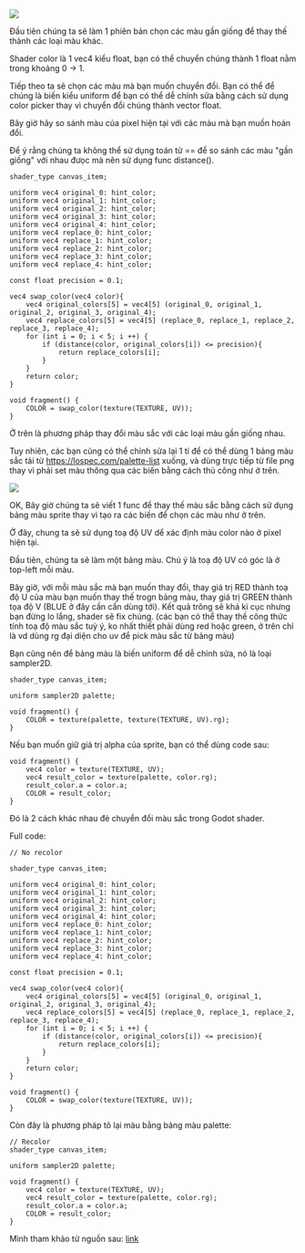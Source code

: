 ![](https://images.viblo.asia/7a312755-e800-4f06-b5e4-101de6ce0352.png)

Đầu tiên chúng ta sẽ làm 1 phiên bản chọn các màu gần giống để thay thế thành các loại màu khác.

Shader color là 1 vec4 kiểu float, bạn có thể chuyển chúng thành 1 float nằm trong khoảng 0 -> 1.

Tiếp theo ta sẽ chọn các màu mà bạn muốn chuyển đổi. Bạn có thể để chúng là biến kiểu uniform để bạn có thể dễ chính sửa bằng cách sử dụng color picker thay vì chuyển đổi chúng thành vector float.

Bây giờ hãy so sánh màu của pixel hiện tại với các màu mà bạn muốn hoán đổi. 

Để ý rằng chúng ta không thể sử dụng toán tử == để so sánh các màu "gần giống" với nhau đưọc mà nên sử dụng func distance().

```
shader_type canvas_item;

uniform vec4 original_0: hint_color;
uniform vec4 original_1: hint_color;
uniform vec4 original_2: hint_color;
uniform vec4 original_3: hint_color;
uniform vec4 original_4: hint_color;
uniform vec4 replace_0: hint_color;
uniform vec4 replace_1: hint_color;
uniform vec4 replace_2: hint_color;
uniform vec4 replace_3: hint_color;
uniform vec4 replace_4: hint_color;

const float precision = 0.1;

vec4 swap_color(vec4 color){
	vec4 original_colors[5] = vec4[5] (original_0, original_1, original_2, original_3, original_4);
	vec4 replace_colors[5] = vec4[5] (replace_0, replace_1, replace_2, replace_3, replace_4);
	for (int i = 0; i < 5; i ++) {
		if (distance(color, original_colors[i]) <= precision){
			return replace_colors[i];
		}
	}
	return color;
}

void fragment() {
	COLOR = swap_color(texture(TEXTURE, UV));
}
```

Ở trên là phương pháp thay đổi màu sắc với các loại màu gần giống nhau.

Tuy nhiên, các bạn cũng có thể chỉnh sửa lại 1 tí để có thể dùng 1 bảng màu sắc tải từ https://lospec.com/palette-list xuống, và dùng trực tiếp từ file png thay vì phải set màu thông qua các biến bằng cách thủ công như ở trên.

![](https://images.viblo.asia/0921b6ed-b322-4a85-94e6-1bd118d6c21d.png)

OK, Bây giờ chúng ta sẽ viết 1 func để thay thế màu sắc bằng cách sử dụng bảng màu sprite thay vì tạo ra các biến để chọn các màu như ở trên.

Ở đây, chung ta sẽ sử dụng toạ độ UV dể xác định màu color nào ở pixel hiện tại.

Đầu tiên, chúng ta sẽ làm một bảng màu. Chú ý là toạ độ UV có góc là ở top-left mỗi màu.

Bây giờ, với mỗi màu sắc mà bạn muốn thay đổi, thay giá trị RED thành toạ độ U của màu bạn muốn thay thế trogn bảng màu, thay giá trị GREEN thành tọa độ V (BLUE ở đây cần cần dùng tới). Kết quả trông sẽ khá kì cục nhưng bạn đừng lo lắng, shader sẽ fix chúng. (các bạn có thể thay thế công thức tính toạ độ màu sắc tuỳ ý, ko nhất thiết phải dùng red hoặc green, ở trên chỉ là vd dùng rg đại diện cho uv để pick màu sắc từ bảng màu)

Bạn cũng nên để bảng màu là biến uniform để dễ chỉnh sửa, nó là loại sampler2D.

```
shader_type canvas_item;

uniform sampler2D palette;

void fragment() {
	COLOR = texture(palette, texture(TEXTURE, UV).rg);
}
```

Nếu bạn muốn giữ giá trị alpha của sprite, bạn có thể dùng code sau:

```
void fragment() {
	vec4 color = texture(TEXTURE, UV);
	vec4 result_color = texture(palette, color.rg);
	result_color.a = color.a;
	COLOR = result_color;
}
```

Đó là 2 cách khác nhau đẻ chuyển đổi màu sắc trong Godot shader.

Full code:

```
// No recolor

shader_type canvas_item;

uniform vec4 original_0: hint_color;
uniform vec4 original_1: hint_color;
uniform vec4 original_2: hint_color;
uniform vec4 original_3: hint_color;
uniform vec4 original_4: hint_color;
uniform vec4 replace_0: hint_color;
uniform vec4 replace_1: hint_color;
uniform vec4 replace_2: hint_color;
uniform vec4 replace_3: hint_color;
uniform vec4 replace_4: hint_color;

const float precision = 0.1;

vec4 swap_color(vec4 color){
	vec4 original_colors[5] = vec4[5] (original_0, original_1, original_2, original_3, original_4);
	vec4 replace_colors[5] = vec4[5] (replace_0, replace_1, replace_2, replace_3, replace_4);
	for (int i = 0; i < 5; i ++) {
		if (distance(color, original_colors[i]) <= precision){
			return replace_colors[i];
		}
	}
	return color;
}

void fragment() {
	COLOR = swap_color(texture(TEXTURE, UV));
}

```

Còn đây là phương pháp tô lại màu bằng bảng màu palette:

```
// Recolor
shader_type canvas_item;

uniform sampler2D palette;

void fragment() {
	vec4 color = texture(TEXTURE, UV);
	vec4 result_color = texture(palette, color.rg);
	result_color.a = color.a;
	COLOR = result_color;
}
```

Mình tham khảo tử nguồn sau: [link](https://godotshaders.com/shader/palette-swap-no-recolor-recolor/)